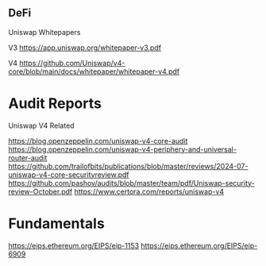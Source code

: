 ## DeFi 

Uniswap Whitepapers

V3 
https://app.uniswap.org/whitepaper-v3.pdf

V4 
https://github.com/Uniswap/v4-core/blob/main/docs/whitepaper/whitepaper-v4.pdf

# Audit Reports

Uniswap V4 Related

https://blog.openzeppelin.com/uniswap-v4-core-audit
https://blog.openzeppelin.com/uniswap-v4-periphery-and-universal-router-audit
https://github.com/trailofbits/publications/blob/master/reviews/2024-07-uniswap-v4-core-securityreview.pdf
https://github.com/pashov/audits/blob/master/team/pdf/Uniswap-security-review-October.pdf
https://www.certora.com/reports/uniswap-v4

# Fundamentals 

https://eips.ethereum.org/EIPS/eip-1153
https://eips.ethereum.org/EIPS/eip-6909

